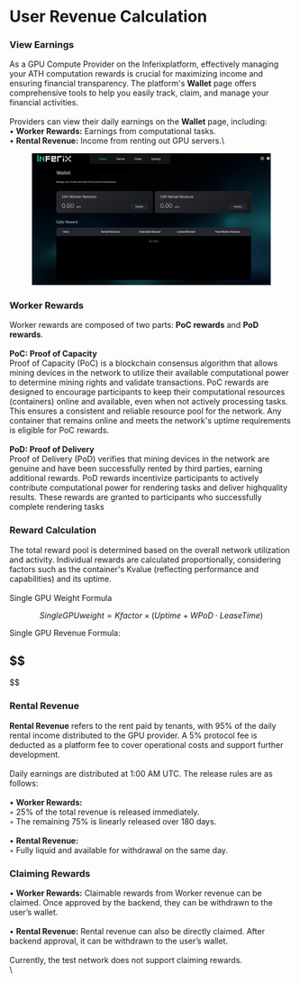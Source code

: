 # User Revenue Calculation

### View Earnings&#x20;

As a GPU Compute Provider on the Inferixplatform, effectively managing your ATH computation rewards is crucial for maximizing income and ensuring financial transparency. The platform's **Wallet** page offers comprehensive tools to help you easily track, claim, and manage your financial activities. \
\
Providers can view their daily earnings on the **Wallet** page, including: \
• **Worker Rewards:** Earnings from computational tasks. \
• **Rental Revenue:** Income from renting out GPU servers.\


<figure><img src="../.gitbook/assets/image (1).png" alt=""><figcaption></figcaption></figure>

### Worker Rewards&#x20;

Worker rewards are composed of two parts: **PoC rewards** and **PoD rewards**. \
\
**PoC: Proof of Capacity** \
Proof of Capacity (PoC) is a blockchain consensus algorithm that allows mining devices in the network to utilize their available computational power to determine mining rights and validate transactions. PoC rewards are designed to encourage participants to keep their computational resources (containers) online and available, even when not actively processing tasks. This ensures a consistent and reliable resource pool for the network. Any container that remains online and meets the network's uptime requirements is eligible for PoC rewards. \
\
**PoD: Proof of Delivery**\
Proof of Delivery (PoD) verifies that mining devices in the network are genuine and have been successfully rented by third parties, earning additional rewards. PoD rewards incentivize participants to actively contribute computational power for rendering tasks and deliver highquality results. These rewards are granted to participants who successfully complete rendering tasks

### Reward Calculation

The total reward pool is determined based on the overall network utilization and activity. Individual rewards are calculated proportionally, considering factors such as the container's Kvalue (reflecting performance and capabilities) and its uptime.\
\
Single GPU Weight Formula

$$
Single GPUweight = Kfactor × (Uptime + WPoD ⋅ Lease Time)
$$

Single GPU Revenue Formula:

$$
-----
$$

### Rental Revenue

**Rental Revenue** refers to the rent paid by tenants, with 95% of the daily rental income distributed to the GPU provider. A 5% protocol fee is deducted as a platform fee to cover operational costs and support further development. \
\
Daily earnings are distributed at 1:00 AM UTC. The release rules are as follows:\
\
• **Worker Rewards:** \
◦ 25% of the total revenue is released immediately. \
◦ The remaining 75% is linearly released over 180 days. \
\
• **Rental Revenue:** \
◦ Fully liquid and available for withdrawal on the same day.

### Claiming Rewards

• **Worker Rewards:** Claimable rewards from Worker revenue can be claimed. Once approved by the backend, they can be withdrawn to the user’s wallet. \
\
• **Rental Revenue:** Rental revenue can also be directly claimed. After backend approval, it can be withdrawn to the user’s wallet. \
\
Currently, the test network does not support claiming rewards.\
\
